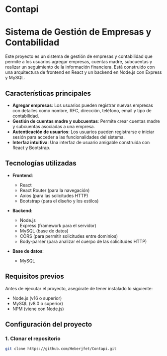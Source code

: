 # Contapi
# Sistema de Gestión de Empresas y Contabilidad

Este proyecto es un sistema de gestión de empresas y contabilidad que permite a los usuarios agregar empresas, cuentas madre, subcuentas y realizar un seguimiento de la información financiera. Está construido con una arquitectura de frontend en React y un backend en Node.js con Express y MySQL.

## Características principales

- **Agregar empresas**: Los usuarios pueden registrar nuevas empresas con detalles como nombre, RFC, dirección, teléfono, email y tipo de contabilidad.
- **Gestión de cuentas madre y subcuentas**: Permite crear cuentas madre y subcuentas asociadas a una empresa.
- **Autenticación de usuarios**: Los usuarios pueden registrarse e iniciar sesión para acceder a las funcionalidades del sistema.
- **Interfaz intuitiva**: Una interfaz de usuario amigable construida con React y Bootstrap.

## Tecnologías utilizadas

- **Frontend**:
  - React
  - React Router (para la navegación)
  - Axios (para las solicitudes HTTP)
  - Bootstrap (para el diseño y los estilos)

- **Backend**:
  - Node.js
  - Express (framework para el servidor)
  - MySQL (base de datos)
  - CORS (para permitir solicitudes entre dominios)
  - Body-parser (para analizar el cuerpo de las solicitudes HTTP)

- **Base de datos**:
  - MySQL

## Requisitos previos

Antes de ejecutar el proyecto, asegúrate de tener instalado lo siguiente:

- Node.js (v16 o superior)
- MySQL (v8.0 o superior)
- NPM (viene con Node.js)

## Configuración del proyecto

### 1. Clonar el repositorio

```bash
git clone https://github.com/Heberjfet/Contapi.git
